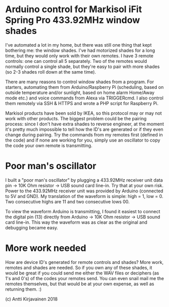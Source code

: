 # Arduino control for Markisol iFit Spring Pro 433.92MHz window shades
I've automated a lot in my home, but there was still one thing that kept bothering me: the window shades. I've had motorized shades for a long time, but they would only work with their own remotes. I have 3 remote controls: one can control all 5 separately. Two of the remotes would normally control a single shade, but they're easy to pair with more shades (so 2-3 shades roll down at the same time).

There are many reasons to control window shades from a program. For starters, automating them from Arduino/Raspberry Pi (scheduling, based on outside temperature and/or sunlight, based on home alarm Home/Away mode etc.) and voice commands from Alexa via TRIGGERcmd. I also control them remotely via SSH & HTTPS and wrote a PHP script for Raspberry Pi.

Markisol products have been sold by IKEA, so this protocol may or may not work with other products. The biggest problem could be the pairing process: since I don't have extra shades to reverse engineer, at the moment it's pretty much impossible to tell how the ID's are generated or if they even change during pairing. Try the commands from my remotes first (defined in the code) and if none are working for you, simply use an oscillator to copy the code your own remote is transmitting.


# Poor man's oscillator
I built a "poor man's oscillator" by plugging a 433.92MHz receiver unit data pin -> 10K Ohm resistor -> USB sound card line-in. Try that at your own risk. Power to the 433.92MHz receiver unit was provided by Arduino (connected to 5V and GND). My translation of the waveform is simple: high = 1, low = 0. Two consecutive highs are 11 and two consecutive lows 00.

To view the waveform Arduino is transmitting, I found it easiest to connect the digital pin (13) directly from Arduino -> 10K Ohm resistor -> USB sound card line-in. This way the waveform was as clear as the original and debugging became easy.


# More work needed
How are device ID's generated for remote controls and shades? More work, remotes and shades are needed. So if you own any of these shades, it would be great if you could send me either the WAV files or deciphers (as 1's and 0's) of the codes your remotes send. You can even snail mail me the remotes themselves, but that would be at your own expense, as well as returning them. :)


(c) Antti Kirjavainen 2018

